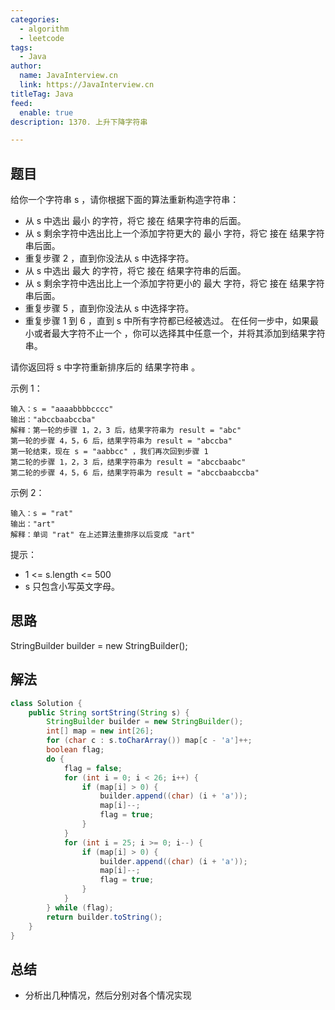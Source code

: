 ```yaml
---
categories:
  - algorithm
  - leetcode
tags:
  - Java
author: 
  name: JavaInterview.cn
  link: https://JavaInterview.cn
titleTag: Java
feed:
  enable: true
description: 1370. 上升下降字符串

---
```


## 题目

给你一个字符串 s ，请你根据下面的算法重新构造字符串：

* 从 s 中选出 最小 的字符，将它 接在 结果字符串的后面。
* 从 s 剩余字符中选出比上一个添加字符更大的 最小 字符，将它 接在 结果字符串后面。
* 重复步骤 2 ，直到你没法从 s 中选择字符。
* 从 s 中选出 最大 的字符，将它 接在 结果字符串的后面。
* 从 s 剩余字符中选出比上一个添加字符更小的 最大 字符，将它 接在 结果字符串后面。
* 重复步骤 5 ，直到你没法从 s 中选择字符。
* 重复步骤 1 到 6 ，直到 s 中所有字符都已经被选过。
在任何一步中，如果最小或者最大字符不止一个 ，你可以选择其中任意一个，并将其添加到结果字符串。

请你返回将 s 中字符重新排序后的 结果字符串 。



示例 1：

    输入：s = "aaaabbbbcccc"
    输出："abccbaabccba"
    解释：第一轮的步骤 1，2，3 后，结果字符串为 result = "abc"
    第一轮的步骤 4，5，6 后，结果字符串为 result = "abccba"
    第一轮结束，现在 s = "aabbcc" ，我们再次回到步骤 1
    第二轮的步骤 1，2，3 后，结果字符串为 result = "abccbaabc"
    第二轮的步骤 4，5，6 后，结果字符串为 result = "abccbaabccba"
示例 2：

    输入：s = "rat"
    输出："art"
    解释：单词 "rat" 在上述算法重排序以后变成 "art"


提示：

* 1 <= s.length <= 500
* s 只包含小写英文字母。

## 思路

StringBuilder builder = new StringBuilder();


## 解法
```java
class Solution {
    public String sortString(String s) {
        StringBuilder builder = new StringBuilder();
        int[] map = new int[26];
        for (char c : s.toCharArray()) map[c - 'a']++;
        boolean flag;
        do {
            flag = false;
            for (int i = 0; i < 26; i++) {
                if (map[i] > 0) {
                    builder.append((char) (i + 'a'));
                    map[i]--;
                    flag = true;
                }
            }
            for (int i = 25; i >= 0; i--) {
                if (map[i] > 0) {
                    builder.append((char) (i + 'a'));
                    map[i]--;
                    flag = true;
                }
            }
        } while (flag);
        return builder.toString();
    }
}

```

## 总结

- 分析出几种情况，然后分别对各个情况实现 
